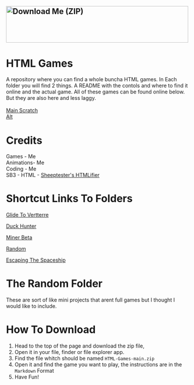 ## <a href="default.asp"><img src="http://react.rocks/images/converted/downloadbutton.jpg" alt="Download Me (ZIP)" style="width:500px;height:100px;"></a>


# HTML Games
A repository where you can find a whole buncha HTML games. In Each folder you will find 2 things. A README with  the contols and where to find it online and the actual game. All of these games can be found online below. But they are also here and less laggy. 
<br>
<br>
 <a href="https://scratch.mit.edu/users/legitfrodo/">Main Scratch</a>
<br>
 <a href="https://scratch.mit.edu/users/ApolloSMH/">Alt</a>

# Credits
Games - Me
<br>
Animations- Me
<br>
Coding - Me
<br>
SB3 - HTML - <a href="https://sheeptester.github.io/htmlifier/">Sheeptester's HTMLifier</a>



# Shortcut Links To Folders

<a href="https://github.com/GanOnsauce/HTML-Games/tree/main/GlideToVertterre">Glide To Vertterre</a>

<a href="https://github.com/GanOnsauce/HTML-Games/tree/main/duckhunter">Duck Hunter</a>

<a href="https://github.com/GanOnsauce/HTML-Games/tree/main/minerbeta">Miner Beta</a>

<a href="https://github.com/GanOnsauce/HTML-Games/tree/main/Random">Random</a>

<a href="https://github.com/GanOnsauce/HTML-Games/tree/main/Escaping%20The%20Spaceship">Escaping The Spaceship</a>

# The Random Folder
These are sort of like mini projects that arent full games but I thought I would like to include.

# How To Download

1. Head to the top of the page and download the zip file,
2.  Open it in your file, finder or file explorer app.
3.  Find the file whitch should be named `HTML-Games-main.zip`
4.  Open it and find the game you want to play, the instructions are in the `Markdown` Format
5.  Have Fun!
